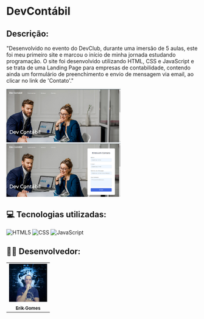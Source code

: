 # DevContábil

## Descrição:

<p>
     "Desenvolvido no evento do DevClub, durante uma imersão de 5 aulas, este foi meu primeiro site e marcou o início de minha jornada estudando programação. O site foi desenvolvido utilizando HTML, CSS e JavaScript e se trata de uma Landing Page para empresas de contabilidade, contendo ainda um formulário de preenchimento e envio de mensagem via email, ao clicar no link de 'Contato'."
</p>

<div>
    <img width="300px" src="./print01.png"/>
    <img width="300px" src="./print02.png"/>
</div>

## 💻 Tecnologias utilizadas:

![HTML5](https://img.shields.io/badge/-HTML5-333333?style=flat&logo=HTML5)
![CSS](https://img.shields.io/badge/-CSS-333333?style=flat&logo=CSS3&logoColor=1572B6)
![JavaScript](https://img.shields.io/badge/-JavaScript-333333?style=flat&logo=javascript)

## 👦🏼 Desenvolvedor:

<table>
  <tr>
    <td align="center">
      <a href="https://github.com/gGtEriKk">
        <img src="perfil-github.jpg" width="100px;" alt="Foto do Erik Gomes no GitHub"><br>
        <sub>
          <b>Erik Gomes</b>
        </sub>
      </a>    
</table>